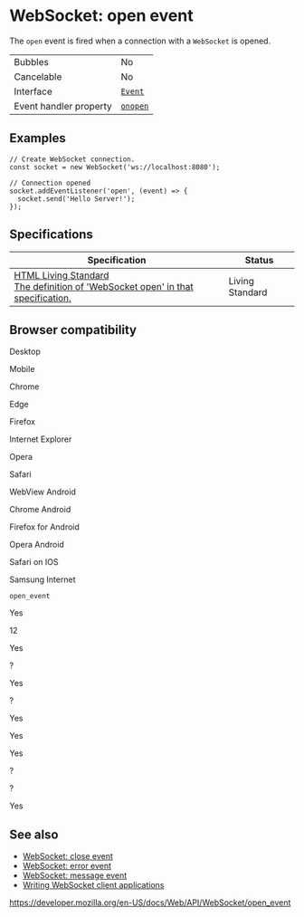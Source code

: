 WebSocket: open event
=====================

The `open` event is fired when a connection with a `WebSocket` is opened.

<table><tbody><tr class="odd"><td>Bubbles</td><td>No</td></tr><tr class="even"><td>Cancelable</td><td>No</td></tr><tr class="odd"><td>Interface</td><td><a href="../event"><code>Event</code></a></td></tr><tr class="even"><td>Event handler property</td><td><a href="onopen"><code>onopen</code></a></td></tr></tbody></table>

Examples
--------

    // Create WebSocket connection.
    const socket = new WebSocket('ws://localhost:8080');

    // Connection opened
    socket.addEventListener('open', (event) => {
      socket.send('Hello Server!');
    });

Specifications
--------------

<table><thead><tr class="header"><th>Specification</th><th>Status</th></tr></thead><tbody><tr class="odd"><td><a href="https://html.spec.whatwg.org/multipage/web-sockets.html#event-open">HTML Living Standard<br />
<span class="small">The definition of 'WebSocket open' in that specification.</span></a></td><td><span class="spec-living">Living Standard</span></td></tr></tbody></table>

Browser compatibility
---------------------

Desktop

Mobile

Chrome

Edge

Firefox

Internet Explorer

Opera

Safari

WebView Android

Chrome Android

Firefox for Android

Opera Android

Safari on IOS

Samsung Internet

`open_event`

Yes

12

Yes

?

Yes

?

Yes

Yes

Yes

?

?

Yes

See also
--------

-   [WebSocket: close event](close_event)
-   [WebSocket: error event](error_event)
-   [WebSocket: message event](message_event)
-   [Writing WebSocket client applications](../websockets_api/writing_websocket_client_applications)

<a href="https://developer.mozilla.org/en-US/docs/Web/API/WebSocket/open_event" class="_attribution-link">https://developer.mozilla.org/en-US/docs/Web/API/WebSocket/open_event</a>
